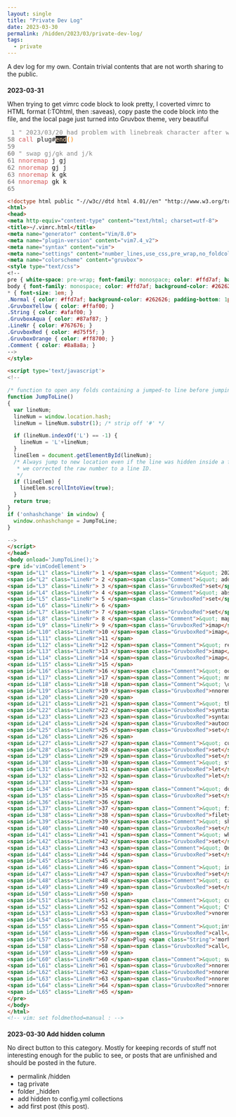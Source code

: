 ```yaml
---
layout: single
title: "Private Dev Log"
date: 2023-03-30
permalink: /hidden/2023/03/private-dev-log/
tags:
  - private
---
```


A dev log for my own. Contain trivial contents that are not worth sharing to the public.

## 2023-03-31

When trying to get vimrc code block to look pretty, I coverted vimrc to HTML format (:TOhtml, then :saveas),
copy paste the code block into the file, and the local page just turned into Gruvbox theme, very beautiful

<html>
<head>
<style type="text/css">
<!--
* { font-size: 1em; }
.Normal { color: #ffd7af; background-color: #262626; padding-bottom: 1px; }
.GruvboxYellow { color: #ffaf00; }
.String { color: #afaf00; }
.GruvboxAqua { color: #87af87; }
.LineNr { color: #767676; }
.GruvboxRed { color: #d75f5f; }
.GruvboxOrange { color: #ff8700; }
.Comment { color: #8a8a8a; }
-->
</style>

</head>

<body>
<pre id='vimCodeElement'>
<span id="L1" class="LineNr"> 1 </span><span class="comment">&quot; 2023/03/20 had problem with linebreak character after windows upgrade</span>
<span id="l58" class="linenr">58 </span><span class="gruvboxred">call</span> plug#<span class="normal">end</span><span class="gruvboxorange">()</span>
<span id="l59" class="linenr">59 </span>
<span id="l60" class="linenr">60 </span><span class="comment">&quot; swap gj/gk and j/k</span>
<span id="l61" class="linenr">61 </span><span class="gruvboxred">nnoremap</span> j gj
<span id="l62" class="linenr">62 </span><span class="gruvboxred">nnoremap</span> gj j
<span id="l63" class="linenr">63 </span><span class="gruvboxred">nnoremap</span> k gk
<span id="l64" class="linenr">64 </span><span class="gruvboxred">nnoremap</span> gk k
<span id="l65" class="linenr">65 </span>
</pre>
</body>
</html>

```html
<!doctype html public "-//w3c//dtd html 4.01//en" "http://www.w3.org/tr/html4/strict.dtd">
<html>
<head>
<meta http-equiv="content-type" content="text/html; charset=utf-8">
<title>~/.vimrc.html</title>
<meta name="generator" content="Vim/8.0">
<meta name="plugin-version" content="vim7.4_v2">
<meta name="syntax" content="vim">
<meta name="settings" content="number_lines,use_css,pre_wrap,no_foldcolumn,expand_tabs,line_ids,prevent_copy=">
<meta name="colorscheme" content="gruvbox">
<style type="text/css">
<!--
pre { white-space: pre-wrap; font-family: monospace; color: #ffd7af; background-color: #262626; }
body { font-family: monospace; color: #ffd7af; background-color: #262626; }
* { font-size: 1em; }
.Normal { color: #ffd7af; background-color: #262626; padding-bottom: 1px; }
.GruvboxYellow { color: #ffaf00; }
.String { color: #afaf00; }
.GruvboxAqua { color: #87af87; }
.LineNr { color: #767676; }
.GruvboxRed { color: #d75f5f; }
.GruvboxOrange { color: #ff8700; }
.Comment { color: #8a8a8a; }
-->
</style>

<script type='text/javascript'>
<!--

/* function to open any folds containing a jumped-to line before jumping to it */
function JumpToLine()
{
  var lineNum;
  lineNum = window.location.hash;
  lineNum = lineNum.substr(1); /* strip off '#' */

  if (lineNum.indexOf('L') == -1) {
    lineNum = 'L'+lineNum;
  }
  lineElem = document.getElementById(lineNum);
  /* Always jump to new location even if the line was hidden inside a fold, or
   * we corrected the raw number to a line ID.
   */
  if (lineElem) {
    lineElem.scrollIntoView(true);
  }
  return true;
}
if ('onhashchange' in window) {
  window.onhashchange = JumpToLine;
}

-->
</script>
</head>
<body onload='JumpToLine();'>
<pre id='vimCodeElement'>
<span id="L1" class="LineNr"> 1 </span><span class="Comment">&quot; 2023/03/20 had problem with linebreak character after windows upgrade</span>
<span id="L2" class="LineNr"> 2 </span><span class="Comment">&quot; add fileformat line to prevent weird things from happening.</span>
<span id="L3" class="LineNr"> 3 </span><span class="GruvboxRed">set</span> <span class="GruvboxAqua">fileformat</span>=unix
<span id="L4" class="LineNr"> 4 </span><span class="Comment">&quot; absolute number for current line and relavetive numbers for everywhere else</span>
<span id="L5" class="LineNr"> 5 </span><span class="GruvboxRed">set</span> <span class="GruvboxAqua">nu</span> <span class="GruvboxAqua">rnu</span>
<span id="L6" class="LineNr"> 6 </span>
<span id="L7" class="LineNr"> 7 </span><span class="GruvboxRed">set</span> <span class="GruvboxAqua">updatetime</span>=250
<span id="L8" class="LineNr"> 8 </span><span class="Comment">&quot; map jj to backspace in insert mode</span>
<span id="L9" class="LineNr"> 9 </span><span class="GruvboxRed">imap</span> jj <span class="GruvboxOrange">&lt;</span><span class="GruvboxOrange">BS</span><span class="GruvboxOrange">&gt;</span>
<span id="L10" class="LineNr">10 </span><span class="GruvboxRed">imap</span> cw <span class="GruvboxOrange">&lt;</span><span class="GruvboxOrange">Esc</span><span class="GruvboxOrange">&gt;</span>ciw
<span id="L11" class="LineNr">11 </span>
<span id="L12" class="LineNr">12 </span><span class="Comment">&quot; remap jj to esc for input, visual and normal mode</span>
<span id="L13" class="LineNr">13 </span><span class="GruvboxRed">imap</span> jk <span class="GruvboxOrange">&lt;</span><span class="GruvboxOrange">Esc</span><span class="GruvboxOrange">&gt;</span>
<span id="L14" class="LineNr">14 </span><span class="GruvboxRed">imap</span> kj <span class="GruvboxOrange">&lt;</span><span class="GruvboxOrange">Esc</span><span class="GruvboxOrange">&gt;</span>
<span id="L15" class="LineNr">15 </span>
<span id="L16" class="LineNr">16 </span><span class="Comment">&quot; oo for inserting a new line and </span>
<span id="L17" class="LineNr">17 </span><span class="Comment">&quot; nmap oo o&lt;Esc&gt;k</span>
<span id="L18" class="LineNr">18 </span><span class="Comment">&quot; \o to insert a new line in normal mode</span>
<span id="L19" class="LineNr">19 </span><span class="GruvboxRed">nnoremap</span> <span class="GruvboxOrange">&lt;</span><span class="GruvboxOrange">Leader</span><span class="GruvboxOrange">&gt;</span>o o<span class="GruvboxOrange">&lt;</span><span class="GruvboxOrange">Esc</span><span class="GruvboxOrange">&gt;</span>0&quot;_D
<span id="L20" class="LineNr">20 </span>
<span id="L21" class="LineNr">21 </span><span class="Comment">&quot; theme: monokai</span>
<span id="L22" class="LineNr">22 </span><span class="GruvboxRed">syntax</span> <span class="GruvboxYellow">enable</span>
<span id="L23" class="LineNr">23 </span><span class="GruvboxRed">syntax</span> <span class="GruvboxYellow">on</span>
<span id="L24" class="LineNr">24 </span><span class="GruvboxRed">autocmd</span> <span class="GruvboxYellow">vimenter</span> * nested <span class="GruvboxRed">colorscheme</span> gruvbox
<span id="L25" class="LineNr">25 </span><span class="GruvboxRed">set</span> <span class="GruvboxAqua">bg</span>=dark
<span id="L26" class="LineNr">26 </span>
<span id="L27" class="LineNr">27 </span><span class="Comment">&quot; cursors</span>
<span id="L28" class="LineNr">28 </span><span class="GruvboxRed">set</span> <span class="GruvboxAqua">cursorline</span>
<span id="L29" class="LineNr">29 </span><span class="GruvboxRed">set</span> <span class="GruvboxAqua">cursorcolumn</span>
<span id="L30" class="LineNr">30 </span><span class="Comment">&quot; steady block for visual mode, bar for insert</span>
<span id="L31" class="LineNr">31 </span><span class="GruvboxRed">let</span> &amp;t_SI <span class="Normal">=</span> <span class="String">&quot;\e[6 q&quot;</span>
<span id="L32" class="LineNr">32 </span><span class="GruvboxRed">let</span> &amp;t_EI <span class="Normal">=</span> <span class="String">&quot;\e[2 q&quot;</span>
<span id="L33" class="LineNr">33 </span>
<span id="L34" class="LineNr">34 </span><span class="Comment">&quot; don't let cursor go below the last 5 lines</span>
<span id="L35" class="LineNr">35 </span><span class="GruvboxRed">set</span> <span class="GruvboxAqua">scrolloff</span>=5
<span id="L36" class="LineNr">36 </span>
<span id="L37" class="LineNr">37 </span><span class="Comment">&quot; fix tab behaviors</span>
<span id="L38" class="LineNr">38 </span><span class="GruvboxRed">filetype</span> <span class="GruvboxYellow">plugin</span> <span class="GruvboxYellow">indent</span> <span class="GruvboxYellow">on</span>
<span id="L39" class="LineNr">39 </span><span class="Comment">&quot; show existing tab with 4 spaces width</span>
<span id="L40" class="LineNr">40 </span><span class="GruvboxRed">set</span> <span class="GruvboxAqua">tabstop</span>=4
<span id="L41" class="LineNr">41 </span><span class="Comment">&quot; when indenting with '&gt;', use 4 spaces width</span>
<span id="L42" class="LineNr">42 </span><span class="GruvboxRed">set</span> <span class="GruvboxAqua">shiftwidth</span>=4
<span id="L43" class="LineNr">43 </span><span class="Comment">&quot; On pressing tab, insert 4 spaces</span>
<span id="L44" class="LineNr">44 </span><span class="GruvboxRed">set</span> <span class="GruvboxAqua">expandtab</span>
<span id="L45" class="LineNr">45 </span>
<span id="L46" class="LineNr">46 </span><span class="Comment">&quot; incrementally highlight as searchring</span>
<span id="L47" class="LineNr">47 </span><span class="GruvboxRed">set</span> <span class="GruvboxAqua">incsearch</span>
<span id="L48" class="LineNr">48 </span><span class="Comment">&quot; case smart insensitive search, still check caps if explicity search caps</span>
<span id="L49" class="LineNr">49 </span><span class="GruvboxRed">set</span> <span class="GruvboxAqua">ignorecase</span> <span class="GruvboxAqua">smartcase</span>
<span id="L50" class="LineNr">50 </span>
<span id="L51" class="LineNr">51 </span><span class="Comment">&quot; custom key bindings</span>
<span id="L52" class="LineNr">52 </span><span class="Comment">&quot; Ctrl+y to yank to system clipboard under visual mode</span>
<span id="L53" class="LineNr">53 </span><span class="GruvboxRed">vnoremap</span> <span class="GruvboxOrange">&lt;</span><span class="GruvboxOrange">C-y</span><span class="GruvboxOrange">&gt;</span> &quot;+y
<span id="L54" class="LineNr">54 </span>
<span id="L55" class="LineNr">55 </span><span class="Comment">&quot;intall plug-ins with vim-plug</span>
<span id="L56" class="LineNr">56 </span><span class="GruvboxRed">call</span> plug#<span class="Normal">begin</span><span class="GruvboxOrange">()</span>
<span id="L57" class="LineNr">57 </span>Plug <span class="String">'morhetz/gruvbox'</span>
<span id="L58" class="LineNr">58 </span><span class="GruvboxRed">call</span> plug#<span class="Normal">end</span><span class="GruvboxOrange">()</span>
<span id="L59" class="LineNr">59 </span>
<span id="L60" class="LineNr">60 </span><span class="Comment">&quot; swap gj/gk and j/k</span>
<span id="L61" class="LineNr">61 </span><span class="GruvboxRed">nnoremap</span> j gj
<span id="L62" class="LineNr">62 </span><span class="GruvboxRed">nnoremap</span> gj j
<span id="L63" class="LineNr">63 </span><span class="GruvboxRed">nnoremap</span> k gk
<span id="L64" class="LineNr">64 </span><span class="GruvboxRed">nnoremap</span> gk k
<span id="L65" class="LineNr">65 </span>
</pre>
</body>
</html>
<!-- vim: set foldmethod=manual : -->

```

## 2023-03-30 Add hidden column

No direct button to this category.
Mostly for keeping records of stuff not interesting enough for the public to see,
or posts that are unfinished and should be posted in the future.

- permalink /hidden
- tag private
- folder _hidden
- add hidden to config.yml collections
- add first post (this post).